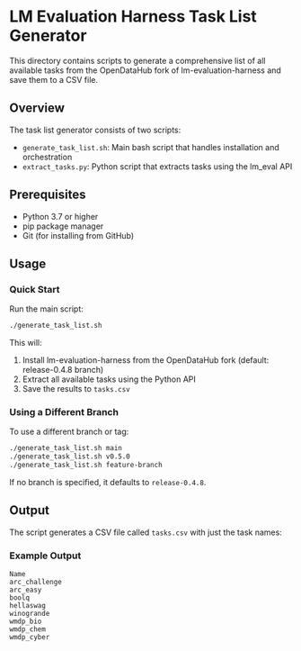 # LM Evaluation Harness Task List Generator

This directory contains scripts to generate a comprehensive list of all available tasks from the OpenDataHub fork of lm-evaluation-harness and save them to a CSV file.

## Overview

The task list generator consists of two scripts:
- `generate_task_list.sh`: Main bash script that handles installation and orchestration
- `extract_tasks.py`: Python script that extracts tasks using the lm_eval API

## Prerequisites

- Python 3.7 or higher
- pip package manager
- Git (for installing from GitHub)

## Usage

### Quick Start

Run the main script:

```bash
./generate_task_list.sh
```

This will:
1. Install lm-evaluation-harness from the OpenDataHub fork (default: release-0.4.8 branch)
2. Extract all available tasks using the Python API
3. Save the results to `tasks.csv`

### Using a Different Branch

To use a different branch or tag:

```bash
./generate_task_list.sh main
./generate_task_list.sh v0.5.0
./generate_task_list.sh feature-branch
```

If no branch is specified, it defaults to `release-0.4.8`.

## Output

The script generates a CSV file called `tasks.csv` with just the task names:

### Example Output

```csv
Name
arc_challenge
arc_easy
boolq
hellaswag
winogrande
wmdp_bio
wmdp_chem
wmdp_cyber
```
